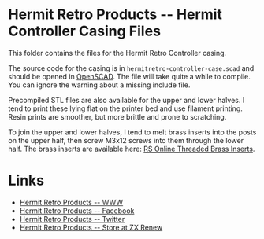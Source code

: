 
# Hermit Retro Products -- Hermit Controller Casing Files

This folder contains the files for the Hermit Retro Controller casing.

The source code for the casing is in `hermitretro-controller-case.scad`
and should be opened in [OpenSCAD](https://openscad.org). The file will
take quite a while to compile. You can ignore the warning about a missing
include file.

Precompiled STL files are also available for the upper and lower halves.
I tend to print these lying flat on the printer bed and use filament
printing. Resin prints are smoother, but more brittle and prone to
scratching.

To join the upper and lower halves, I tend to melt brass inserts into
the posts on the upper half, then screw M3x12 screws into them through the
lower half. The brass inserts are available here: [RS Online Threaded Brass
Inserts](https://uk.rs-online.com/web/p/threaded-inserts/0278534).

# Links

* [Hermit Retro Products -- WWW](https://hermitretro.com)
* [Hermit Retro Products -- Facebook](https://www.facebook.com/hermitretro)
* [Hermit Retro Products -- Twitter](https://www.twitter.com/hermitretro)
* [Hermit Retro Products -- Store at ZX Renew](https://zxrenew.co.uk/Hermit-Retro-ZX-Spectrum-Board-c72555098)

